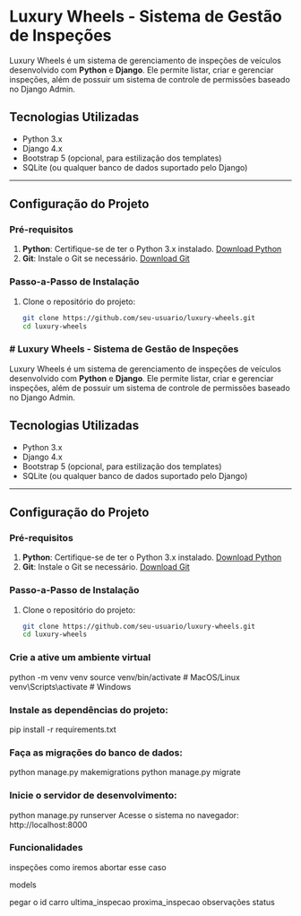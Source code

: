 # Luxury Wheels - Sistema de Gestão de Inspeções

Luxury Wheels é um sistema de gerenciamento de inspeções de veículos desenvolvido com **Python** e **Django**. Ele permite listar, criar e gerenciar inspeções, além de possuir um sistema de controle de permissões baseado no Django Admin.

## Tecnologias Utilizadas
- Python 3.x
- Django 4.x
- Bootstrap 5 (opcional, para estilização dos templates)
- SQLite (ou qualquer banco de dados suportado pelo Django)

---

## Configuração do Projeto

### Pré-requisitos
1. **Python**: Certifique-se de ter o Python 3.x instalado. [Download Python](https://www.python.org/downloads/)
2. **Git**: Instale o Git se necessário. [Download Git](https://git-scm.com/)

### Passo-a-Passo de Instalação
1. Clone o repositório do projeto:
   ```bash
   git clone https://github.com/seu-usuario/luxury-wheels.git
   cd luxury-wheels

### # Luxury Wheels - Sistema de Gestão de Inspeções

Luxury Wheels é um sistema de gerenciamento de inspeções de veículos desenvolvido com **Python** e **Django**. Ele permite listar, criar e gerenciar inspeções, além de possuir um sistema de controle de permissões baseado no Django Admin.

## Tecnologias Utilizadas
- Python 3.x
- Django 4.x
- Bootstrap 5 (opcional, para estilização dos templates)
- SQLite (ou qualquer banco de dados suportado pelo Django)

---

## Configuração do Projeto

### Pré-requisitos
1. **Python**: Certifique-se de ter o Python 3.x instalado. [Download Python](https://www.python.org/downloads/)
2. **Git**: Instale o Git se necessário. [Download Git](https://git-scm.com/)

### Passo-a-Passo de Instalação
1. Clone o repositório do projeto:
   ```bash
   git clone https://github.com/seu-usuario/luxury-wheels.git
   cd luxury-wheels


### Crie a ative um ambiente virtual

python -m venv venv
source venv/bin/activate  # MacOS/Linux
venv\Scripts\activate     # Windows

### Instale as dependências do projeto:

pip install -r requirements.txt

### Faça as migrações do banco de dados:

python manage.py makemigrations
python manage.py migrate

### Inicie o servidor de desenvolvimento:

python manage.py runserver
Acesse o sistema no navegador: http://localhost:8000

### Funcionalidades

inspeções como iremos abortar esse caso

models 

pegar o id carro
ultima_inspecao
proxima_inspecao
observações
status

